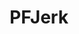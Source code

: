 ---
title: PFJerk
crosslinks:
- personalfinance
- financialindependence
- IWantOut
- legaladvice
- AMAAggregator
- intermittentfasting
- modnews
- HailCorporate
- programmingcirclejerk
---